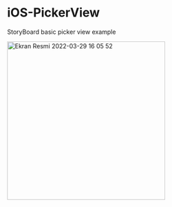 # iOS-PickerView
StoryBoard basic picker view example


<img width="367" alt="Ekran Resmi 2022-03-29 16 05 52" src="https://user-images.githubusercontent.com/74143983/160617815-91acab57-348c-4e4c-a974-486dd4ca78b6.png">
